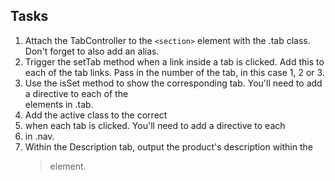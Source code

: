 ## Tasks 

1. Attach the TabController to the ```<section>``` element with the .tab class. Don't forget to also add an alias.
2. Trigger the setTab method when a link inside a tab is clicked. Add this to each of the tab links. Pass in the number of the tab, in this case 1, 2 or 3.
3. Use the isSet method to show the corresponding tab. You'll need to add a directive to each of the <div> elements in .tab.
4. Add the active class to the correct <li> when each tab is clicked. You'll need to add a directive to each <li> in .nav.
5. Within the Description tab, output the product's description within the <blockquote> element.

